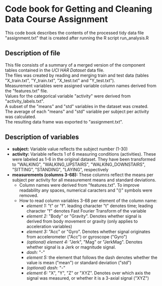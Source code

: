 # Code book for Getting and Cleaning Data Course Assignment
This code book describes the contents of the processed tidy data file "assignment.txt" that is created after running the R script run_analysis.R

## Description of file
This file consists of a summary of a merged version of the component tables contained in the *UCI HAR Dataset* data file.  
The files was created by reading and merging train and test data (tables "X_train.txt", "Y_train.txt", "X_test.txt" and "Y_test.txt").  
Measurement variables were assigned variable column names derived from the "features.txt" file.  
Values for the categorical variable "activity" were derived from "activity_labels.txt".  
A subset of the "means" and "std" variables in the dataset was created.  
The average of each "means" and "std" variable per subject per activity was calculated.  
The resulting data frame was exported to "assignment.txt".  

## Description of variables
* **subject:** Variable value reflects the subject number (1-30)
* **activity:** Variable reflects 1 of 6 measuring conditions (activities). These were labeled as 1-6 in the original dataset. They have been transformed to "WALKING", "WALKING_UPSTAIRS", "WALKING_DOWNSTAIRS", "SITTING", "STANDING", "LAYING", respectively
* **measurements (columns 3-68):** These columns reflect the means per subject per activity for all measurement means and standard deviations.
  * Column names were derived from "features.txt". To improve readability any spaces, numerical caracters and "()" symbols were removed.
  * How to read column variables 3-68 per element of the column name:
    * *element 1:* "t" or "f". leading character "t" denotes time; leading character "f" denotes Fast Fourier Transform of the variable
    * *element 2:* "Body" or "Gravity". Denotes whether signal is derived from body movement or gravity (only applies to acceleration variables)
    * *element 3:* "Acc" or "Gyro". Denotes whether signal originates from accelerometer ("Acc") or gyroscope ("Gyro")
    * *(optional) element 4:* "Jerk", "Mag" or "JerkMag". Denotes whether signal is a Jerk or magnitude signal.
    * *dash:* "-"
    * *element 5:* the element that follows the dash denotes whether the value is mean ("mean") or standard deviation ("std")
    * *(optional) dash:* "-"
    * *element 6:* "X", "Y", "Z" or "XYZ". Denotes over which axis the signal was measured, or whether it is a 3-axial signal ("XYZ")

